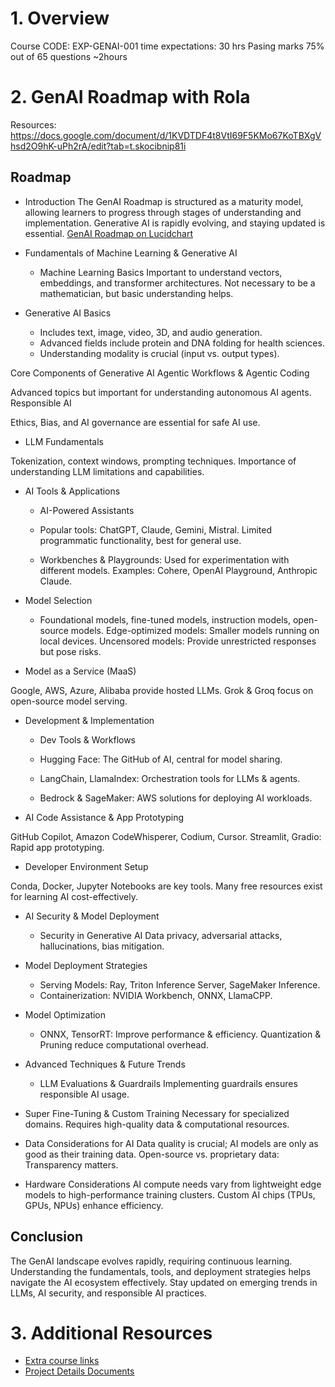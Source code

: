 # 1. Overview
Course CODE: EXP-GENAI-001
time expectations: 30 hrs
Pasing marks 75% out of 65 questions ~2hours

# 2. GenAI Roadmap with Rola
Resources: https://docs.google.com/document/d/1KVDTDF4t8VtI69F5KMo67KoTBXgVhsd2O9hK-uPh2rA/edit?tab=t.skocibnip81i

## Roadmap 
- Introduction
The GenAI Roadmap is structured as a maturity model, allowing learners to progress through stages of understanding and implementation.
Generative AI is rapidly evolving, and staying updated is essential.
[GenAI Roadmap on Lucidchart](https://lucid.app/lucidchart/956919b6-2736-4b0a-897b-fe80884b4698/edit)
- Fundamentals of Machine Learning & Generative AI
  - Machine Learning Basics
Important to understand vectors, embeddings, and transformer architectures.
Not necessary to be a mathematician, but basic understanding helps.
- Generative AI Basics

  - Includes text, image, video, 3D, and audio generation.
  - Advanced fields include protein and DNA folding for health sciences.
  - Understanding modality is crucial (input vs. output types).

Core Components of Generative AI
Agentic Workflows & Agentic Coding

Advanced topics but important for understanding autonomous AI agents.
Responsible AI

Ethics, Bias, and AI governance are essential for safe AI use.

- LLM Fundamentals

Tokenization, context windows, prompting techniques.
Importance of understanding LLM limitations and capabilities.

- AI Tools & Applications
  - AI-Powered Assistants

  - Popular tools: ChatGPT, Claude, Gemini, Mistral.
Limited programmatic functionality, best for general use.


  - Workbenches & Playgrounds: Used for experimentation with different models.
Examples: Cohere, OpenAI Playground, Anthropic Claude.
- Model Selection

  - Foundational models, fine-tuned models, instruction models, open-source models.
Edge-optimized models: Smaller models running on local devices.
Uncensored models: Provide unrestricted responses but pose risks.

- Model as a Service (MaaS)

Google, AWS, Azure, Alibaba provide hosted LLMs.
Grok & Groq focus on open-source model serving.

- Development & Implementation
  - Dev Tools & Workflows

  - Hugging Face: The GitHub of AI, central for model sharing.

  - LangChain, LlamaIndex: Orchestration tools for LLMs & agents.

  - Bedrock & SageMaker: AWS solutions for deploying AI workloads.

- AI Code Assistance & App Prototyping

GitHub Copilot, Amazon CodeWhisperer, Codium, Cursor.
Streamlit, Gradio: Rapid app prototyping.

- Developer Environment Setup

Conda, Docker, Jupyter Notebooks are key tools.
Many free resources exist for learning AI cost-effectively.

- AI Security & Model Deployment
  - Security in Generative AI
Data privacy, adversarial attacks, hallucinations, bias mitigation.

- Model Deployment Strategies
  - Serving Models: Ray, Triton Inference Server, SageMaker Inference.
  - Containerization: NVIDIA Workbench, ONNX, LlamaCPP.

- Model Optimization
  - ONNX, TensorRT: Improve performance & efficiency.
Quantization & Pruning reduce computational overhead.

- Advanced Techniques & Future Trends
  - LLM Evaluations & Guardrails
Implementing guardrails ensures responsible AI usage.

- Super Fine-Tuning & Custom Training
Necessary for specialized domains.
Requires high-quality data & computational resources.

- Data Considerations for AI
Data quality is crucial; AI models are only as good as their training data.
Open-source vs. proprietary data: Transparency matters.

- Hardware Considerations
AI compute needs vary from lightweight edge models to high-performance training clusters.
Custom AI chips (TPUs, GPUs, NPUs) enhance efficiency.

## Conclusion
The GenAI landscape evolves rapidly, requiring continuous learning.
Understanding the fundamentals, tools, and deployment strategies helps navigate the AI ecosystem effectively.
Stay updated on emerging trends in LLMs, AI security, and responsible AI practices.

# 3. Additional Resources
- [Extra course links](https://genai.cloudprojectbootcamp.com/booth/freecodecamp)
- [Project Details Documents](https://docs.google.com/document/d/1KVDTDF4t8VtI69F5KMo67KoTBXgVhsd2O9hK-uPh2rA/edit?tab=t.skocibnip81i)

